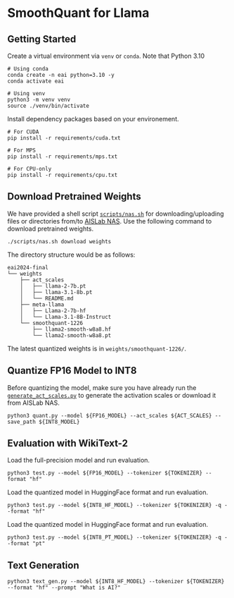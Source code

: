 # SmoothQuant for Llama

## Getting Started

Create a virtual environment via `venv` or `conda`. Note that Python 3.10

```shell
# Using conda
conda create -n eai python=3.10 -y
conda activate eai
```

```shell
# Using venv
python3 -m venv venv
source ./venv/bin/activate
```

Install dependency packages based on your environement.

```shell
# For CUDA
pip install -r requirements/cuda.txt

# For MPS
pip install -r requirements/mps.txt

# For CPU-only
pip install -r requirements/cpu.txt
```

## Download Pretrained Weights

We have provided a shell script [`scripts/nas.sh`](../../scripts/nas.sh) for downloading/uploading files or directories from/to [AISLab NAS](https://aislabnas.ee.ncku.edu.tw). Use the following command to download pretrained weights.

```shell
./scripts/nas.sh download weights
```

The directory structure would be as follows:

```
eai2024-final
└── weights
    ├── act_scales
    │   ├── llama-2-7b.pt
    │   ├── llama-3.1-8b.pt
    │   └── README.md
    ├── meta-llama
    │   ├── Llama-2-7b-hf
    │   └── Llama-3.1-8B-Instruct
    └── smoothquant-1226
        ├── llama2-smooth-w8a8.hf
        └── llama2-smooth-w8a8.pt
```

The latest quantized weights is in `weights/smoothquant-1226/`.

## Quantize FP16 Model to INT8

Before quantizing the model, make sure you have already run the [`generate_act_scales.py`](./generate_act_scales.py) to generate the activation scales or download it from AISLab NAS.

```shell
python3 quant.py --model ${FP16_MODEL} --act_scales ${ACT_SCALES} --save_path ${INT8_MODEL}
```

## Evaluation with WikiText-2

Load the full-precision model and run evaluation.

```shell
python3 test.py --model ${FP16_MODEL} --tokenizer ${TOKENIZER} --format "hf"
```

Load the quantized model in HuggingFace format and run evaluation.

```shell
python3 test.py --model ${INT8_HF_MODEL} --tokenizer ${TOKENIZER} -q --format "hf"
```

Load the quantized model in HuggingFace format and run evaluation.

```shell
python3 test.py --model ${INT8_PT_MODEL} --tokenizer ${TOKENIZER} -q --format "pt"
```

## Text Generation

```shell
python3 text_gen.py --model ${INT8_HF_MODEL} --tokenizer ${TOKENIZER} --format "hf" --prompt "What is AI?"
```
